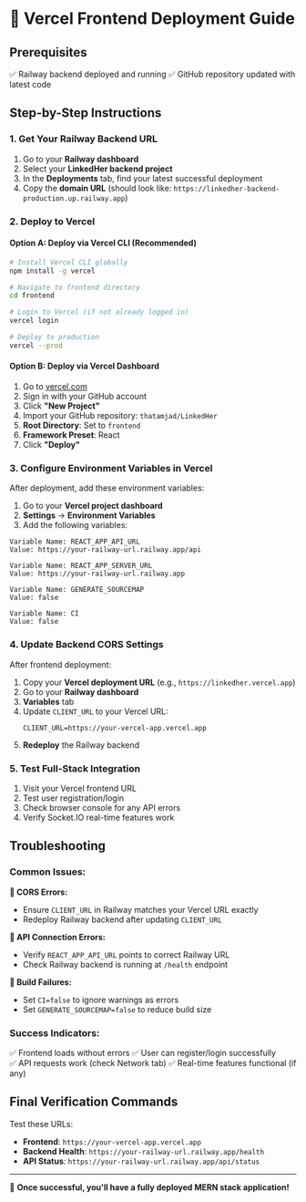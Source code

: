 # 🚀 Vercel Frontend Deployment Guide

## Prerequisites
✅ Railway backend deployed and running
✅ GitHub repository updated with latest code

## Step-by-Step Instructions

### 1. **Get Your Railway Backend URL**
1. Go to your **Railway dashboard**
2. Select your **LinkedHer backend project**
3. In the **Deployments** tab, find your latest successful deployment
4. Copy the **domain URL** (should look like: `https://linkedher-backend-production.up.railway.app`)

### 2. **Deploy to Vercel**

#### Option A: Deploy via Vercel CLI (Recommended)
```bash
# Install Vercel CLI globally
npm install -g vercel

# Navigate to frontend directory
cd frontend

# Login to Vercel (if not already logged in)
vercel login

# Deploy to production
vercel --prod
```

#### Option B: Deploy via Vercel Dashboard
1. Go to [vercel.com](https://vercel.com)
2. Sign in with your GitHub account
3. Click **"New Project"**
4. Import your GitHub repository: `thatamjad/LinkedHer`
5. **Root Directory**: Set to `frontend`
6. **Framework Preset**: React
7. Click **"Deploy"**

### 3. **Configure Environment Variables in Vercel**

After deployment, add these environment variables:

1. Go to your **Vercel project dashboard**
2. **Settings** → **Environment Variables**
3. Add the following variables:

```
Variable Name: REACT_APP_API_URL
Value: https://your-railway-url.railway.app/api

Variable Name: REACT_APP_SERVER_URL  
Value: https://your-railway-url.railway.app

Variable Name: GENERATE_SOURCEMAP
Value: false

Variable Name: CI
Value: false
```

### 4. **Update Backend CORS Settings**

After frontend deployment:

1. Copy your **Vercel deployment URL** (e.g., `https://linkedher.vercel.app`)
2. Go to your **Railway dashboard**
3. **Variables** tab
4. Update `CLIENT_URL` to your Vercel URL:
   ```
   CLIENT_URL=https://your-vercel-app.vercel.app
   ```
5. **Redeploy** the Railway backend

### 5. **Test Full-Stack Integration**

1. Visit your Vercel frontend URL
2. Test user registration/login
3. Check browser console for any API errors
4. Verify Socket.IO real-time features work

## Troubleshooting

### Common Issues:

**🚨 CORS Errors:**
- Ensure `CLIENT_URL` in Railway matches your Vercel URL exactly
- Redeploy Railway backend after updating `CLIENT_URL`

**🚨 API Connection Errors:**
- Verify `REACT_APP_API_URL` points to correct Railway URL
- Check Railway backend is running at `/health` endpoint

**🚨 Build Failures:**
- Set `CI=false` to ignore warnings as errors
- Set `GENERATE_SOURCEMAP=false` to reduce build size

### Success Indicators:
✅ Frontend loads without errors
✅ User can register/login successfully  
✅ API requests work (check Network tab)
✅ Real-time features functional (if any)

## Final Verification Commands

Test these URLs:
- **Frontend**: `https://your-vercel-app.vercel.app`
- **Backend Health**: `https://your-railway-url.railway.app/health`
- **API Status**: `https://your-railway-url.railway.app/api/status`

---

🎉 **Once successful, you'll have a fully deployed MERN stack application!**
